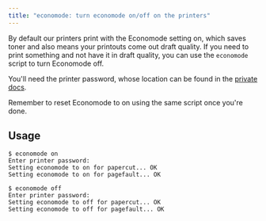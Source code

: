 ```yaml
---
title: "economode: turn economode on/off on the printers"
---
```


By default our printers print with the Economode setting on, which saves toner
and also means your printouts come out draft quality. If you need to print
something and not have it in draft quality, you can use the `economode` script
to turn Economode off.

You'll need the printer password, whose location can be found in the
[private docs](/docs/staff/private).

Remember to reset Economode to on using the same script once you're done.

## Usage

```
$ economode on
Enter printer password:
Setting economode to on for papercut... OK
Setting economode to on for pagefault... OK

$ economode off
Enter printer password:
Setting economode to off for papercut... OK
Setting economode to off for pagefault... OK
```
